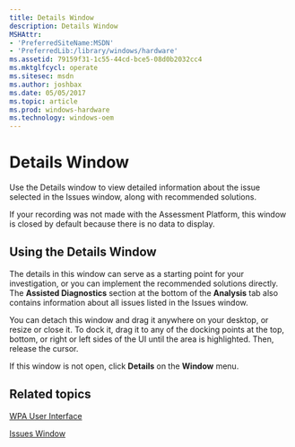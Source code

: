 ```yaml
---
title: Details Window
description: Details Window
MSHAttr:
- 'PreferredSiteName:MSDN'
- 'PreferredLib:/library/windows/hardware'
ms.assetid: 79159f31-1c55-44cd-bce5-08d0b2032cc4
ms.mktglfcycl: operate
ms.sitesec: msdn
ms.author: joshbax
ms.date: 05/05/2017
ms.topic: article
ms.prod: windows-hardware
ms.technology: windows-oem
---
```


# Details Window


Use the Details window to view detailed information about the issue selected in the Issues window, along with recommended solutions.

If your recording was not made with the Assessment Platform, this window is closed by default because there is no data to display.

## Using the Details Window


The details in this window can serve as a starting point for your investigation, or you can implement the recommended solutions directly. The **Assisted Diagnostics** section at the bottom of the **Analysis** tab also contains information about all issues listed in the Issues window.

You can detach this window and drag it anywhere on your desktop, or resize or close it. To dock it, drag it to any of the docking points at the top, bottom, or right or left sides of the UI until the area is highlighted. Then, release the cursor.

If this window is not open, click **Details** on the **Window** menu.

## Related topics


[WPA User Interface](wpa-user-interface.md)

[Issues Window](issues-window.md)

 

 







